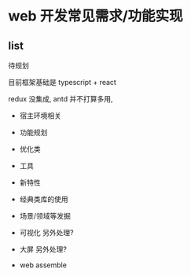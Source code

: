 # web 开发常见需求/功能实现

## list

待规划

目前框架基础是 typescript + react

redux 没集成, antd 并不打算多用,

- 宿主环境相关

- 功能规划

- 优化类

- 工具

- 新特性

- 经典类库的使用

- 场景/领域等发掘

- 可视化 另外处理?

- 大屏 另外处理?

- web assemble